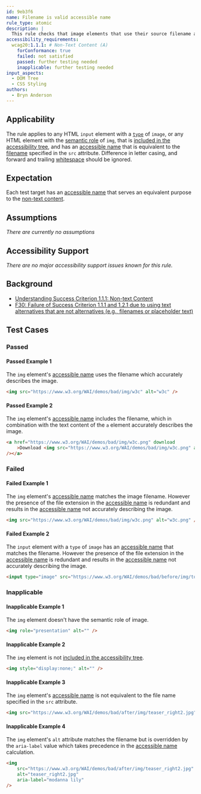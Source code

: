 ```yaml
---
id: 9eb3f6
name: Filename is valid accessible name
rule_type: atomic
description: |
  This rule checks that image elements that use their source filename as their accessible name do so without loss of information to the user.
accessibility_requirements:
  wcag20:1.1.1: # Non-Text Content (A)
    forConformance: true
    failed: not satisfied
    passed: further testing needed
    inapplicable: further testing needed
input_aspects:
  - DOM Tree
  - CSS Styling
authors:
  - Bryn Anderson
---
```


## Applicability

The rule applies to any HTML `input` element with a [`type`](https://html.spec.whatwg.org/#states-of-the-type-attribute) of `image`, or any HTML element with the [semantic role](#semantic-role) of `img`, that is [included in the accessibility tree][], and has an [accessible name][] that is equivalent to the [filename](#filename) specified in the `src` attribute. Difference in letter casing, and forward and trailing [whitespace](#whitespace) should be ignored.

## Expectation

Each test target has an [accessible name][] that serves an equivalent purpose to the [non-text content](https://www.w3.org/TR/WCAG21/#dfn-non-text-content).

## Assumptions

_There are currently no assumptions_

## Accessibility Support

_There are no major accessibility support issues known for this rule._

## Background

- [Understanding Success Criterion 1.1.1: Non-text Content](https://www.w3.org/WAI/WCAG21/Understanding/non-text-content.html)
- [F30: Failure of Success Criterion 1.1.1 and 1.2.1 due to using text alternatives that are not alternatives (e.g., filenames or placeholder text)](https://www.w3.org/WAI/WCAG21/Techniques/failures/F30)

## Test Cases

### Passed

#### Passed Example 1

The `img` element's [accessible name][] uses the filename which accurately describes the image.

```html
<img src="https://www.w3.org/WAI/demos/bad/img/w3c" alt="w3c" />
```

#### Passed Example 2

The `img` element's [accessible name][] includes the filename, which in combination with the text content of the `a` element accurately describes the image.

```html
<a href="https://www.w3.org/WAI/demos/bad/img/w3c.png" download
	>Download <img src="https://www.w3.org/WAI/demos/bad/img/w3c.png" alt="w3c.png"
/></a>
```

### Failed

#### Failed Example 1

The `img` element's [accessible name][] matches the image filename. However the presence of the file extension in the [accessible name][] is redundant and results in the [accessible name][] not accurately describing the image.

```html
<img src="https://www.w3.org/WAI/demos/bad/img/w3c.png" alt="w3c.png" />
```

#### Failed Example 2

The `input` element with a `type` of `image` has an [accessible name][] that matches the filename. However the presence of the file extension in the [accessible name][] is redundant and results in the [accessible name][] not accurately describing the image.

```html
<input type="image" src="https://www.w3.org/WAI/demos/bad/before/img/top_weather.gif" alt="top_weather.gif" />
```

### Inapplicable

#### Inapplicable Example 1

The `img` element doesn't have the semantic role of image.

```html
<img role="presentation" alt="" />
```

#### Inapplicable Example 2

The `img` element is not [included in the accessibility tree][].

```html
<img style="display:none;" alt="" />
```

#### Inapplicable Example 3

The `img` element's [accessible name][] is not equivalent to the file name specified in the `src` attribute.

```html
<img src="https://www.w3.org/WAI/demos/bad/after/img/teaser_right2.jpg" alt="modanna lily" />
```

#### Inapplicable Example 4

The `img` element's `alt` attribute matches the filename but is overridden by the `aria-label` value which takes precedence in the [accessible name][] calculation.

```html
<img
	src="https://www.w3.org/WAI/demos/bad/after/img/teaser_right2.jpg"
	alt="teaser_right2.jpg"
	aria-label="modanna lily"
/>
```

[accessible name]: #accessible-name 'Definition of accessible name'
[included in the accessibility tree]: #included-in-the-accessibility-tree 'Definition of included in the accessibility tree'
